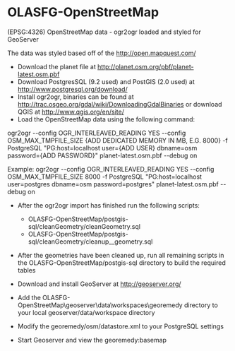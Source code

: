OLASFG-OpenStreetMap
====================

(EPSG:4326) OpenStreetMap data - ogr2ogr loaded and styled for GeoServer

The data was styled based off of the http://open.mapquest.com/

- Download the planet file at http://planet.osm.org/pbf/planet-latest.osm.pbf
- Download PostgresSQL (9.2 used) and PostGIS (2.0 used) at http://www.postgresql.org/download/
- Install ogr2ogr, binaries can be found at http://trac.osgeo.org/gdal/wiki/DownloadingGdalBinaries or download QGIS at http://www.qgis.org/en/site/
- Load the OpenStreetMap data using the following command:

ogr2ogr --config OGR_INTERLEAVED_READING YES --config OSM_MAX_TMPFILE_SIZE {ADD DEDICATED MEMORY IN MB, E.G. 8000} -f PostgreSQL "PG:host=localhost user={ADD USER} dbname=osm password={ADD PASSWORD}" planet-latest.osm.pbf --debug on

Example:
ogr2ogr --config OGR_INTERLEAVED_READING YES --config OSM_MAX_TMPFILE_SIZE 8000 -f PostgreSQL "PG:host=localhost user=postgres dbname=osm password=postgres" planet-latest.osm.pbf --debug on

- After the ogr2ogr import has finished run the following scripts:
	- OLASFG-OpenStreetMap/postgis-sql/cleanGeometry/cleanGeometry.sql
	- OLASFG-OpenStreetMap/postgis-sql/cleanGeometry/cleanup__geometry.sql

- After the geometries have been cleaned up, run all remaining scripts in the OLASFG-OpenStreetMap/postgis-sql directory to build the required tables
- Download and install GeoServer at http://geoserver.org/
- Add the OLASFG-OpenStreetMap\geoserver\data\workspaces\georemedy directory to your local geoserver/data/workspace directory
- Modify the georemedy/osm/datastore.xml to your PostgreSQL settings
- Start Geoserver and view the georemedy:basemap